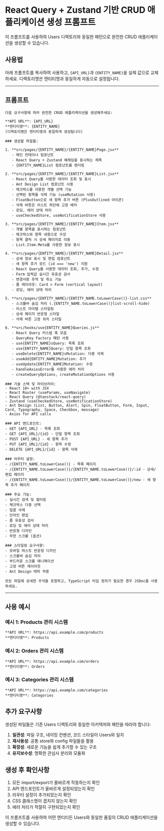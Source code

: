 # React Query + Zustand 기반 CRUD 애플리케이션 생성 프롬프트

이 프롬프트를 사용하여 Users 디렉토리와 동일한 패턴으로 완전한 CRUD 애플리케이션을 생성할 수 있습니다.

## 사용법

아래 프롬프트를 복사하여 사용하고, `{API_URL}`과 `{ENTITY_NAME}`을 실제 값으로 교체하세요. 디렉토리명은 엔티티명과 동일하게 자동으로 설정됩니다.

---

## 프롬프트

```
다음 요구사항에 따라 완전한 CRUD 애플리케이션을 생성해주세요:

**API URL**: {API_URL}
**엔티티명**: {ENTITY_NAME}
(디렉토리명은 엔티티명과 동일하게 생성됩니다)

### 생성할 파일들:

1. **src/pages/{ENTITY_NAME}/{ENTITY_NAME}Page.jsx**
   - 메인 컨테이너 컴포넌트
   - React Query + Zustand 예제임을 표시하는 제목
   - {ENTITY_NAME}List 컴포넌트를 렌더링

2. **src/pages/{ENTITY_NAME}/{ENTITY_NAME}List.jsx**
   - React Query를 사용한 데이터 조회 및 표시
   - Ant Design List 컴포넌트 사용
   - 체크박스를 이용한 개별 선택 기능
   - 선택된 항목들 삭제 기능 (useMutation 사용)
   - FloatButton으로 새 항목 추가 버튼 (PlusOutlined 아이콘)
   - 삭제 버튼은 리스트 하단에 고정 배치
   - 로딩, 에러 상태 처리
   - useCheckedStore, useNotificationStore 사용

3. **src/pages/{ENTITY_NAME}/{ENTITY_NAME}Item.jsx**
   - 개별 항목을 표시하는 컴포넌트
   - 체크박스와 항목 내용으로 구성
   - 항목 클릭 시 상세 페이지로 이동
   - List.Item.Meta를 사용한 정보 표시

4. **src/pages/{ENTITY_NAME}/{ENTITY_NAME}Detail.jsx**
   - 상세 정보 표시 및 편집 컴포넌트
   - 새 항목 추가 모드 (id === 'new') 지원
   - React Query를 사용한 데이터 조회, 추가, 수정
   - Form 입력값 실시간 유효성 검사
   - 변경사항 추적 및 취소 기능
   - 폼 레이아웃: Card > Form (vertical layout)
   - 로딩, 에러 상태 처리

5. **src/pages/{ENTITY_NAME}/{ENTITY_NAME.toLowerCase()}-list.css**
   - 스크롤바 숨김 처리 (.{ENTITY_NAME.toLowerCase()}list-scroll-hide)
   - 리스트 아이템 스타일링
   - 상세 페이지 반응형 스타일
   - 삭제 버튼 고정 위치 스타일

6. **src/hooks/use{ENTITY_NAME}Queries.js**
   - React Query 커스텀 훅 모음
   - QueryKey Factory 패턴 사용
   - use{ENTITY_NAME}sQuery: 목록 조회
   - use{ENTITY_NAME}Query: 단일 항목 조회
   - useDelete{ENTITY_NAME}sMutation: 다중 삭제
   - useAdd{ENTITY_NAME}Mutation: 추가
   - useUpdate{ENTITY_NAME}Mutation: 수정
   - handleAxiosError를 사용한 에러 처리
   - createQueryOptions, createMutationOptions 사용

### 기술 스택 및 라이브러리:
- React 18+ with JSX
- React Router (useParams, useNavigate)
- React Query (@tanstack/react-query)
- Zustand (useCheckedStore, useNotificationStore)
- Ant Design (List, Button, Alert, Spin, FloatButton, Form, Input, Card, Typography, Space, Checkbox, message)
- Axios for API calls

### API 엔드포인트:
- GET {API_URL} - 목록 조회
- GET {API_URL}/{id} - 단일 항목 조회
- POST {API_URL} - 새 항목 추가
- PUT {API_URL}/{id} - 항목 수정
- DELETE {API_URL}/{id} - 항목 삭제

### 라우터 설정:
- /{ENTITY_NAME.toLowerCase()} - 목록 페이지
- /{ENTITY_NAME.toLowerCase()}/{ENTITY_NAME.toLowerCase()}/:id - 상세/편집 페이지
- /{ENTITY_NAME.toLowerCase()}/{ENTITY_NAME.toLowerCase()}/new - 새 항목 추가 페이지

### 주요 기능:
- 실시간 검색 및 필터링
- 체크박스 다중 선택
- 일괄 삭제
- 인라인 편집
- 폼 유효성 검사
- 로딩 및 에러 상태 처리
- 반응형 디자인
- 무한 스크롤 (옵션)

### 스타일링 요구사항:
- 모바일 퍼스트 반응형 디자인
- 스크롤바 숨김 처리
- 부드러운 스크롤 애니메이션
- 고정 버튼 레이아웃
- Ant Design 테마 적용

모든 파일에 상세한 주석을 포함하고, TypeScript 타입 정의가 필요한 경우 JSDoc을 사용하세요.
```

---

## 사용 예시

### 예시 1: Products 관리 시스템
```
**API URL**: https://api.example.com/products
**엔티티명**: Products
```

### 예시 2: Orders 관리 시스템
```
**API URL**: https://api.example.com/orders
**엔티티명**: Orders
```

### 예시 3: Categories 관리 시스템
```
**API URL**: https://api.example.com/categories
**엔티티명**: Categories
```

## 추가 요구사항

생성된 파일들은 기존 Users 디렉토리와 동일한 아키텍처와 패턴을 따라야 합니다:

1. **일관성**: 파일 구조, 네이밍 컨벤션, 코드 스타일이 Users와 일치
2. **재사용성**: 공통 store와 config 파일들을 활용
3. **확장성**: 새로운 기능을 쉽게 추가할 수 있는 구조
4. **유지보수성**: 명확한 관심사 분리와 모듈화

## 생성 후 확인사항

1. 모든 import/export가 올바르게 작동하는지 확인
2. API 엔드포인트가 올바르게 설정되었는지 확인
3. 라우터 설정이 추가되었는지 확인
4. CSS 클래스명이 겹치지 않는지 확인
5. 에러 처리가 적절히 구현되었는지 확인

이 프롬프트를 사용하여 어떤 엔티티든 Users와 동일한 품질의 CRUD 애플리케이션을 생성할 수 있습니다.
